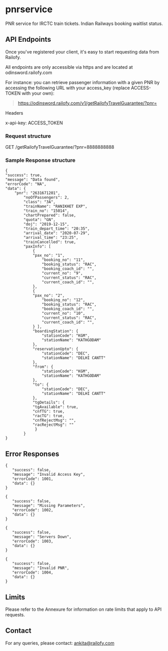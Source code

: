 # pnrservice
PNR service for IRCTC train tickets. Indian Railways booking waitlist status.

## API Endpoints
Once you've registered your client, it's easy to start requesting data from Railofy.

All endpoints are only accessible via https and are located at odinsword.railofy.com

For instance: you can retrieve passenger information with a given PNR by accessing the following URL with your access_key (replace ACCESS-TOKEN with your own):

> https://odinsword.railofy.com/v1/getRailofyTravelGuarantee/?pnr=<PNR>

Headers

x-api-key: ACCESS_TOKEN

### Request structure
GET
/getRailofyTravelGuarantee/?pnr=8888888888

### Sample Response structure
```
{
"success": true,
"message": "Data found",
"errorCode": "NA",
"data": {
 	"pnr": "2631671201",
        "noOfPassengers": 2,
        "class": "3A",
        "trainName": "RANIKHET EXP",
        "train_no": "15014",
        "chartPrepared": false,
        "quota": "GN",
        "doj": "2019-12-15",
        "train_depart_time": "20:35",
        "arrival_date": "2020-07-29",
        "arrival_time": "23:25",
        "trainCancelled": true,
        "paxInfo": [
            {
          	"pax_no": "1",
                "booking_no": "11",
                "booking_status": "RAC",
                "booking_coach_id": "",
                "current_no": "9",
                "current_status": "RAC",
                "current_coach_id": "",
            },
            {
          	"pax_no": "2",
                "booking_no": "12",
                "booking_status": "RAC",
                "booking_coach_id": "",
                "current_no": "10",
                "current_status": "RAC",
                "current_coach_id": "",
            } ],
            "boardingStation": {
                "stationCode": "KGM",
                "stationName": "KATHGODAM"
            },
            "reservationUpto": {
                "stationCode": "DEC",
                "stationName": "DELHI CANTT"
            },
            "from": {
                "stationCode": "KGM",
                "stationName": "KATHGODAM"
            },
            "to": {
                "stationCode": "DEC",
                "stationName": "DELHI CANTT"
            },
            "tgDetails": {
 	        "tgAvailable": true,
	        "cnfTG": true,
	        "racTG": true,
	        "cnfRejectMsg": "",
	        "racRejectMsg": ""
             }
        }
}
```

## Error Responses
```
{
   "success": false,
   "message": "Invalid Access Key",
   "errorCode": 1001,
   "data": {}
}
```

```
{
   "success": false,
   "message": "Missing Parameters",
   "errorCode": 1002,
   "data": {}
}
```

```
{
   "success": false,
   "message": "Servers Down",
   "errorCode": 1003,
   "data": {}
}
```

```
{
   "success": false,
   "message": "Invalid PNR",
   "errorCode": 1004,
   "data": {}
}
```

## Limits
Please refer to the Annexure for information on rate limits that apply to API requests.

## Contact
For any queries, please contact: ankita@railofy.com

